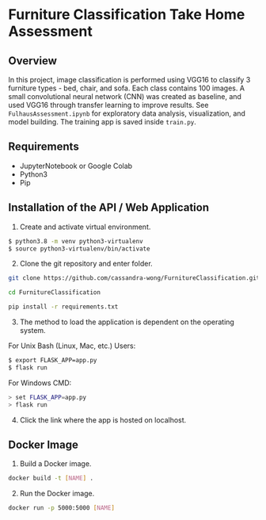 # Furniture Classification Take Home Assessment

## Overview

In this project, image classification is performed using VGG16 to classify 3 furniture types - bed, chair, and sofa. Each class contains 100 images. A small convolutional neural network (CNN) was created as baseline, and used VGG16 through transfer learning to improve results. See `FulhausAssessment.ipynb` for exploratory data analysis, visualization, and model building. The training app is saved inside `train.py`. 

## Requirements

- JupyterNotebook or Google Colab
- Python3
- Pip

## Installation of the API / Web Application

1. Create and activate virtual environment.

```sh
$ python3.8 -m venv python3-virtualenv
$ source python3-virtualenv/bin/activate
```

2. Clone the git repository and enter folder.

```sh
git clone https://github.com/cassandra-wong/FurnitureClassification.git
```
```sh
cd FurnitureClassification
```
```sh
pip install -r requirements.txt 
```

3. The method to load the application is dependent on the operating system.

For Unix Bash (Linux, Mac, etc.) Users:
```sh
$ export FLASK_APP=app.py 
$ flask run
```

For Windows CMD:
```sh
> set FLASK_APP=app.py 
> flask run
```

4. Click the link where the app is hosted on localhost.


## Docker Image

1. Build a Docker image.

```sh
docker build -t [NAME] .
```

2. Run the Docker image.
```sh
docker run -p 5000:5000 [NAME]
```
